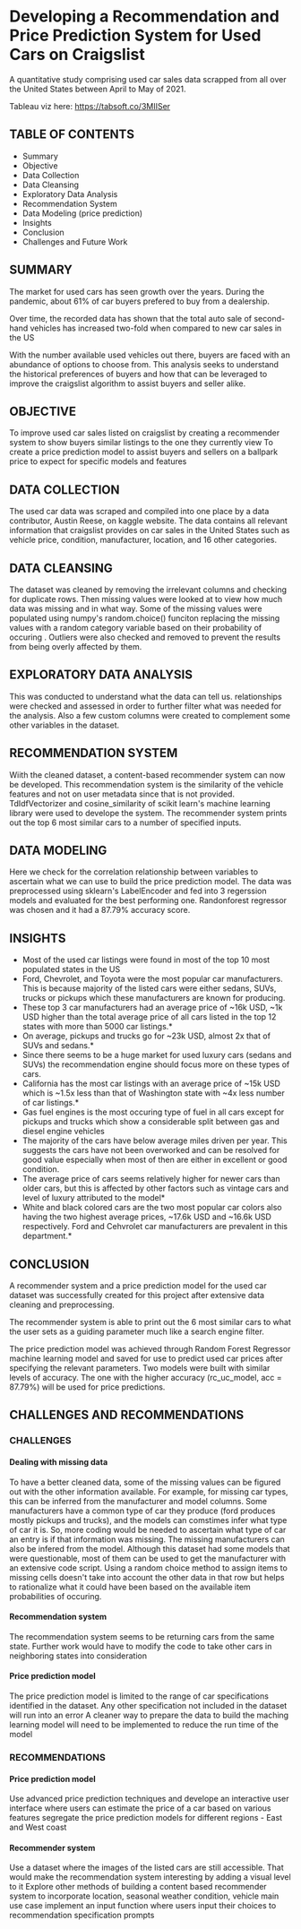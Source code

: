 # Developing a Recommendation and Price Prediction System for Used Cars on Craigslist
A quantitative study comprising used car sales data scrapped from all over the United States between April to May of 2021.

Tableau viz here: https://tabsoft.co/3MIISer

## TABLE OF CONTENTS
 - Summary
 - Objective
 - Data Collection
 - Data Cleansing
 - Exploratory Data Analysis
 - Recommendation System
 - Data Modeling (price prediction)
 - Insights
 - Conclusion
 - Challenges and Future Work
## SUMMARY
The market for used cars has seen growth over the years. During the pandemic, about 61% of car buyers prefered to buy from a dealership.

Over time, the recorded data has shown that the total auto sale of second-hand vehicles has increased two-fold when compared to new car sales in the US

With the number available used vehicles out there, buyers are faced with an abundance of options to choose from. This analysis seeks to understand the historical preferences of buyers and how that can be leveraged to improve the craigslist algorithm to assist buyers and seller alike.

## OBJECTIVE
To improve used car sales listed on craigslist by creating a recommender system to show buyers similar listings to the one they currently view
To create a price prediction model to assist buyers and sellers on a ballpark price to expect for specific models and features
## DATA COLLECTION
The used car data was scraped and compiled into one place by a data contributor, Austin Reese, on kaggle website. The data contains all relevant information that craigslist provides on car sales in the United States such as vehicle price, condition, manufacturer, location, and 16 other categories.
## DATA CLEANSING
The dataset was cleaned by removing the irrelevant columns and checking for duplicate rows. Then missing values were looked at to view how much data was missing and in what way. Some of the missing values were populated using numpy's random.choice() funciton replacing the missing values with a random category variable based on their probability of occuring . Outliers were also checked and removed to prevent the results from being overly affected by them.
## EXPLORATORY DATA ANALYSIS
This was conducted to understand what the data can tell us. relationships were checked and assessed in order to further filter what was needed for the analysis. Also a few custom columns were created to complement some other variables in the dataset.
## RECOMMENDATION SYSTEM
Wiith the cleaned dataset, a content-based recommender system can now be developed. This recommendation system is the similarity of the vehicle features and not on user metadata since that is not provided. TdIdfVectorizer and cosine_similarity of scikit learn's machine learning library were used to develope the system. The recommender system prints out the top 6 most similar cars to a number of specified inputs.
## DATA MODELING
Here we check for the correlation relationship between variables to ascertain what we can use to build the price prediction model. The data was preprocessed using sklearn's LabelEncoder and fed into 3 regerssion models and evaluated for the best performing one. Randonforest regressor was chosen and it had a 87.79% accuracy score.
## INSIGHTS
 - Most of the used car listings were found in most of the top 10 most populated states in the US
 - Ford, Chevrolet, and Toyota were the most popular car manufacturers. This is because majority of the listed cars were either sedans, SUVs, trucks or pickups which these manufacturers are known for producing.
 - These top 3 car manufacturers had an average price of ~16k USD, ~1k USD higher than the total average price of all cars listed in the top 12 states with more than 5000 car listings.*
 - On average, pickups and trucks go for ~23k USD, almost 2x that of SUVs and sedans.*
 - Since there seems to be a huge market for used luxury cars (sedans and SUVs) the recommendation engine should focus more on these types of cars.
 - California has the most car listings with an average price of ~15k USD which is ~1.5x less than that of Washington state with ~4x less number of car listings.*
 - Gas fuel engines is the most occuring type of fuel in all cars except for pickups and trucks which show a considerable split between gas and diesel engine vehicles
 - The majority of the cars have below average miles driven per year. This suggests the cars have not been overworked and can be resolved for good value especially when most of then are either in excellent or good condition.
 - The average price of cars seems relatively higher for newer cars than older cars, but this is affected by other factors such as vintage cars and level of luxury attributed to the model*
 - White and black colored cars are the two most popular car colors also having the two highest average prices, ~17.6k USD and ~16.6k USD respectively. Ford and Cehvrolet car manufacturers are prevalent in this department.*
## CONCLUSION
A recommender system and a price prediction model for the used car dataset was successfully created for this project after extensive data cleaning and preprocessing.

The recommender system is able to print out the 6 most similar cars to what the user sets as a guiding parameter much like a search engine filter.

The price prediction model was achieved through Random Forest Regressor machine learning model and saved for use to predict used car prices after specifying the relevant parameters. Two models were built with similar levels of accuracy. The one with the higher accuracy (rc_uc_model, acc = 87.79%) will be used for price predictions.
## CHALLENGES AND RECOMMENDATIONS
### CHALLENGES
#### Dealing with missing data
To have a better cleaned data, some of the missing values can be figured out with the other information available. For example, for missing car types, this can be inferred from the manufacturer and model columns. Some manufacturers have a common type of car they produce (ford produces mostly pickups and trucks), and the models can comstimes infer what type of car it is. So, more coding would be needed to ascertain what type of car an entry is if that information was missing.
The missing manufacturers can also be infered from the model. Although this dataset had some models that were questionable, most of them can be used to get the manufacturer with an extensive code script.
Using a random choice method to assign items to missing cells doesn't take into account the other data in that row but helps to rationalize what it could have been based on the available item probabilities of occuring.
#### Recommendation system
The recommendation system seems to be returning cars from the same state. Further work would have to modify the code to take other cars in neighboring states into consideration
#### Price prediction model
The price prediction model is limited to the range of car specifications identified in the dataset. Any other specification not included in the dataset will run into an error
A cleaner way to prepare the data to build the maching learning model will need to be implemented to reduce the run time of the model
### RECOMMENDATIONS
#### Price prediction model
Use advanced price prediction techniques and develope an interactive user interface where users can estimate the price of a car based on various features
segregate the price prediction models for different regions - East and West coast
#### Recommender system
Use a dataset where the images of the listed cars are still accessible. That would make the recommendation system interesting by adding a visual level to it
Explore other methods of building a content based recommender system to incorporate location, seasonal weather condition, vehicle main use case
implement an input function where users input their choices to recommendation specification prompts
